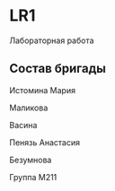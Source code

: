 # LR1
Лабораторная работа 

## Состав бригады

Истомина Мария

Маликова

Васина

Пенязь Анастасия

Безумнова


Группа М211
